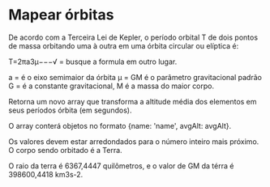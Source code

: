 # Mapear órbitas
De acordo com a Terceira Lei de Kepler, o período orbital  T de dois pontos de massa orbitando uma à outra em uma órbita circular ou elíptica é:

T=2πa3μ−−−√ = busque a formula em outro lugar.
 
a = é o eixo semimaior da órbita
μ = GM é o parâmetro gravitacional padrão
G = é a constante gravitacional,
M é a massa do maior corpo.

Retorna um novo array que transforma a altitude média dos elementos em seus períodos órbita (em segundos).

O array conterá objetos no formato {name: 'name', avgAlt: avgAlt}.

Os valores devem estar arredondados para o número inteiro mais próximo. O corpo sendo orbitado é a Terra.

O raio da terra é 6367,4447 quilômetros, e o valor de GM da térra é 398600,4418 km3s-2.